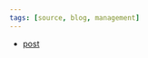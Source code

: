```yaml
---
tags: [source, blog, management]
---
```


- [post](https://review.firstround.com/35-impactful-questions-managers-should-ask-themselves-regularly)